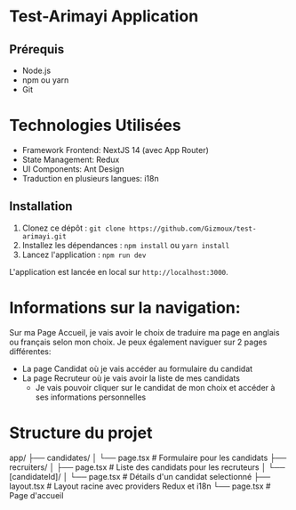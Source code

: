 # Test-Arimayi Application

## Prérequis

- Node.js
- npm ou yarn
- Git

# Technologies Utilisées

- Framework Frontend: NextJS 14 (avec App Router)
- State Management: Redux
- UI Components: Ant Design
- Traduction en plusieurs langues: i18n

## Installation

1. Clonez ce dépôt : `git clone https://github.com/Gizmoux/test-arimayi.git`
2. Installez les dépendances : `npm install` ou `yarn install`
3. Lancez l'application : `npm run dev`

L'application est lancée en local sur `http://localhost:3000`.

# Informations sur la navigation:

Sur ma Page Accueil, je vais avoir le choix de traduire ma page en anglais ou français selon mon choix. Je peux également naviguer sur 2 pages différentes:

- La page Candidat où je vais accéder au formulaire du candidat
- La page Recruteur où je vais avoir la liste de mes candidats
  - Je vais pouvoir cliquer sur le candidat de mon choix et accéder à ses informations personnelles

# Structure du projet

app/
├── candidates/
│ └── page.tsx # Formulaire pour les candidats
├── recruiters/
│ ├── page.tsx # Liste des candidats pour les recruteurs
│ └── [candidateId]/
│ └── page.tsx # Détails d'un candidat selectionné
├── layout.tsx # Layout racine avec providers Redux et i18n
└── page.tsx # Page d'accueil
